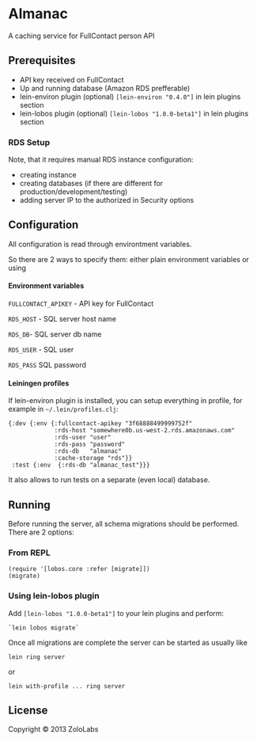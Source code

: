# Almanac

A caching service for FullContact person API

## Prerequisites

- API key received on FullContact
- Up and running database (Amazon RDS prefferable)
- lein-environ plugin (optional) `[lein-environ "0.4.0"]` in lein plugins section
- lein-lobos plugin (optional)  `[lein-lobos "1.0.0-beta1"]` in lein plugins section

### RDS Setup

Note, that it requires manual RDS instance configuration:

- creating instance
- creating databases (if there are different for production/development/testing)
- adding server IP to the authorized in Security options

## Configuration

All configuration is read through environtment variables.

So there are 2 ways to specify them: either plain environment variables or using

#### Environment variables

`FULLCONTACT_APIKEY` - API key for FullContact

`RDS_HOST` - SQL server host name

`RDS_DB`- SQL server db name

`RDS_USER` - SQL user

`RDS_PASS` SQL password

#### Leiningen profiles

If lein-environ plugin is installed, you can setup everything in profile, for example in `~/.lein/profiles.clj`:

    {:dev {:env {:fullcontact-apikey "3f68888499999752f"
                 :rds-host "somewhere0b.us-west-2.rds.amazonaws.com"
                 :rds-user "user"
                 :rds-pass "password"
                 :rds-db   "almanac"
                 :cache-storage "rds"}}
     :test {:env  {:rds-db "almanac_test"}}}

It also allows to run tests on a separate (even local) database.

## Running

Before running the server, all schema migrations should be performed.
There are 2 options:

### From REPL

    (require '[lobos.core :refer [migrate]])
    (migrate)

### Using lein-lobos plugin

Add `[lein-lobos "1.0.0-beta1"]` to your lein plugins and perform:

    `lein lobos migrate`

Once all migrations are complete the server can be started as usually like

`lein ring server`

or

`lein with-profile ... ring server`

## License

Copyright © 2013 ZoloLabs

